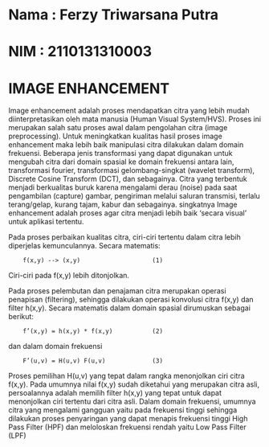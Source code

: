# Nama : Ferzy Triwarsana Putra
# NIM : 2110131310003

# IMAGE ENHANCEMENT
Image enhancement adalah proses mendapatkan citra yang lebih mudah diinterpretasikan oleh mata manusia (Human Visual System/HVS). Proses ini merupakan salah satu proses awal dalam pengolahan citra (image preprocessing). Untuk meningkatkan kualitas hasil proses image enhancement maka lebih baik manipulasi citra dilakukan dalam domain frekuensi. Beberapa jenis transformasi yang dapat digunakan untuk mengubah citra dari domain spasial ke domain frekuensi antara lain, transformasi fourier, transformasi gelombang-singkat (wavelet transform), Discrete Cosine Transform (DCT), dan sebagainya. Citra yang terbentuk menjadi berkualitas buruk karena mengalami derau (noise) pada saat pengambilan (capture) gambar, pengiriman melalui saluran transmisi, terlalu terang/gelap, kurang tajam, kabur dan sebagainya. singkatnya Image enhancement adalah proses agar citra menjadi lebih baik ‘secara visual’ untuk aplikasi tertentu.

Pada proses perbaikan kualitas citra, ciri-ciri tertentu dalam citra lebih diperjelas kemunculannya. Secara matematis:

        f(x,y) --> (x,y)                    (1)

Ciri-ciri pada f(x,y) lebih ditonjolkan.

Pada proses pelembutan dan penajaman citra merupakan operasi penapisan (filtering), sehingga dilakukan operasi konvolusi citra f(x,y) dan filter h(x,y). Secara matematis dalam domain spasial dirumuskan sebagai berikut:

        f’(x,y) = h(x,y) * f(x,y)           (2)

dan dalam domain frekuensi

        F’(u,v) = H(u,v) F(u,v)             (3)

Proses pemilihan H(u,v) yang tepat dalam rangka menonjolkan ciri citra f(x,y). Pada umumnya nilai f(x,y) sudah diketahui yang merupakan citra asli, persoalannya adalah memilih filter h(x,y) yang tepat untuk dapat menonjolkan ciri tertentu dari citra asli. Dalam domain frekuensi, umumnya citra yang mengalami gangguan yaitu pada frekuensi tinggi sehingga dilakukan proses penyaringan yang dapat menapis frekuensi tinggi High Pass Filter (HPF) dan meloloskan frekuensi rendah yaitu Low Pass Filter (LPF)